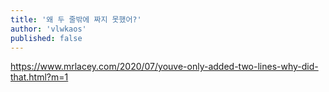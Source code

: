 ```yaml
---
title: '왜 두 줄밖에 짜지 못했어?'
author: 'vlwkaos'
published: false
---
```


https://www.mrlacey.com/2020/07/youve-only-added-two-lines-why-did-that.html?m=1